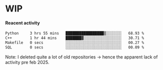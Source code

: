 # WIP

#### Reacent activity
<!--START_SECTION:waka-->

```txt
Python     3 hrs 55 mins   █████████████████▒░░░░░░░   68.93 %
C++        1 hr 44 mins    ███████▓░░░░░░░░░░░░░░░░░   30.71 %
Makefile   0 secs          ░░░░░░░░░░░░░░░░░░░░░░░░░   00.27 %
SQL        0 secs          ░░░░░░░░░░░░░░░░░░░░░░░░░   00.09 %
```

<!--END_SECTION:waka-->

Note: I deleted quite a lot of old repositories -> hence the apparent lack of activity pre feb 2025.